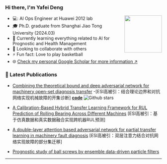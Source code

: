 ### Hi there, I'm Yafei Deng
<img align="right" src="https://i.giphy.com/media/FAFo1M7EC4gRZ4HETH/giphy.webp" width="120px"/>

  - 💻: AI Ops Engineer at Huawei 2012 lab 
  - :mortar_board: Ph.D. graduate from Shanghai Jiao Tong University (2024.03)
  - 🌱 Currently learning everything related to AI for Prognostic and Health Management
  - 👯 Looking to collaborate with others
  - ⚡ Fun fact: Love to play basketball
  - 🌐 [Check my personal Google Scholar for more information ↗️](https://scholar.google.com.hk/citations?user=-mW9Ny0AAAAJ&hl=zh-CN&oi=ao)



### 📕 Latest Publications
<!-- BLOG-POST-LIST:START -->
- [Combining the theoretical bound and deep adversarial network for machinery open-set diagnosis transfer](https://www.sciencedirect.com/science/article/abs/pii/S0925231223005143)
  -[ESI高被引：结合理论边界和对抗网络实现机械故障的开集诊断]
 **[code](https://github.com/phoenixdyf/Theory-guided-Progressive-Transfer-Learning-Network)**  ![Github stars](https://img.shields.io/github/stars/phoenixdyf/Theory-guided-Progressive-Transfer-Learning-Network.svg)
  
- [A Calibration-Based Hybrid Transfer Learning Framework for RUL Prediction of Rolling Bearing Across Different Machines](https://ieeexplore.ieee.org/abstract/document/10078406)
  [ESI高被引：基于仿真数据和真实数据融合实现跨机器RUL预测]

- [A double-layer attention based adversarial network for partial transfer learning in machinery fault diagnosis](https://www.sciencedirect.com/science/article/abs/pii/S0166361521000063)
  [ESI高被引：双层注意力结合对抗网络实现故障的部分集迁移]

- [Prognostic study of ball screws by ensemble data-driven particle filters](https://www.sciencedirect.com/science/article/abs/pii/S0278612520300996)

---


[AI]: https://www.ibm.com/cloud/learn/what-is-artificial-intelligence
[Jupyter]: https://jupyter.org/
[Git]: https://en.wikipedia.org/wiki/Gi
[Github]: https://github.com/Charlie5DH
[Python]: https://www.python.org/
[Tensorflow]: https://www.tensorflow.org/
[Keras]: https://keras.io/
[Sklearn]: https://scikit-learn.org/stable/
[C++]: https://en.wikipedia.org/wiki/C_(programming_language)
[Numpy]: https://numpy.org/
[Orcid]: https://orcid.org/0000-0003-0699-5160
